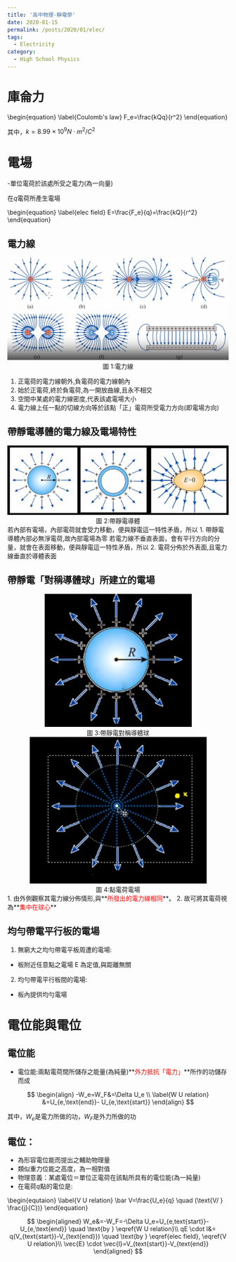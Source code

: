 ```yaml
---
title: '高中物理-靜電學'
date: 2020-01-15
permalink: /posts/2020/01/elec/
tags:
  - Electricity
category:
  - High School Physics
---
```


# 庫侖力

\begin{equation}
\label{Coulomb's law}
F_e=\frac{kQq}{r^2}
\end{equation}

其中，$k=8.99\times 10^9 N\cdot m^2/C^2$

# 電場
-單位電荷於該處所受之電力(為一向量)

在$q$電荷所產生電場

\begin{equation}
\label{elec field}
E=\frac{F_e}{q}=\frac{kQ}{r^2}
\end{equation}

## 電力線
<div style="text-align:center" id="image1"><img src="/images/high_school_physics/elec_1_1.PNG" /><br>圖 1:電力線</div>

1. 正電荷的電力線朝外,負電荷的電力線朝內
2. 始於正電荷,終於負電荷,為一開放曲線,且永不相交
3. 空間中某處的電力線密度,代表該處電場大小
4. 電力線上任一點的切線方向等於該點「正」電荷所受電力方向(即電場方向)

## 帶靜電導體的電力線及電場特性

<div style="text-align:center" id="image2"><img src="/images/high_school_physics/elec_1_2.PNG" /><br>圖 2:帶靜電導體</div>
若內部有電場，內部電荷就會受力移動，便與靜電這一特性矛盾，所以
1. 帶靜電導體內部必無淨電荷,故內部電場為零
若電力線不垂直表面，會有平行方向的分量，就會在表面移動，便與靜電這一特性矛盾，所以
2. 電荷分佈於外表面,且電力線垂直於導體表面

## 帶靜電「對稱導體球」所建立的電場
<div style="text-align:center" id="image3"><img src="/images/high_school_physics/elec_1_3.PNG" /><br>圖 3:帶靜電對稱導體球</div>
<div style="text-align:center" id="image3"><img src="/images/high_school_physics/elec_1_4.PNG" /><br>圖 4:點電荷電場</div>
1. 由外側觀察其電力線分佈情形,與**<span style="color:red">所發出的電力線相同</span>**。
2. 故可將其電荷視為**<span style="color:red">集中在球心</span>**

## 均勻帶電平行板的電場

1. 無窮大之均勻帶電平板周遭的電場:
* 板附近任意點之電場 E 為定值,與距離無關
2. 均勻帶電平行板間的電場:
* 板內提供均勻電場

# 電位能與電位

## 電位能
* 電位能:兩點電荷間所儲存之能量(為純量)**<span style="color:red">外力抵抗「電力」</span>**所作的功儲存而成

$$
\begin{align}
-W_e=W_F&=\Delta U_e \\
\label{W U relation}
&=U_{e,\text{end}}- U_{e,\text{start}}
\end{align}
$$

其中，$W_e$是電力所做的功，$W_F$是外力所做的功

## 電位： 

* 為形容電位能而提出之輔助物理量 
* 類似重力位能之高度，為一相對值 
* 物理意義：某處電位＝單位正電荷在該點所具有的電位能(為一純量)
* 在電荷$q$點的電位是:

\begin{equtaion}
\label{V U relation}
\bar V=\frac{U_e}{q} \quad (\text{V/ } \frac{j}{C})}
\end{equation}


$$
\begin{aligned}
W_e&=-W_F=-\Delta U_e=U_{e,text{start}}- U_{e,\text{end}} \quad \text{by } \eqref{W U relation}\\
qE \cdot l&= q(V_{text{start}}-V_{text{end}})  \quad \text{by } \eqref{elec field}, \eqref{V U relation}\\
\vec{E} \cdot \vec{l}=V_{text{start}}-V_{text{end}}
\end{aligned}
$$